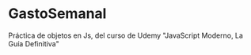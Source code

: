 # GastoSemanal
Práctica de objetos en Js, del curso de Udemy "JavaScript Moderno, La Guía Definitiva"
